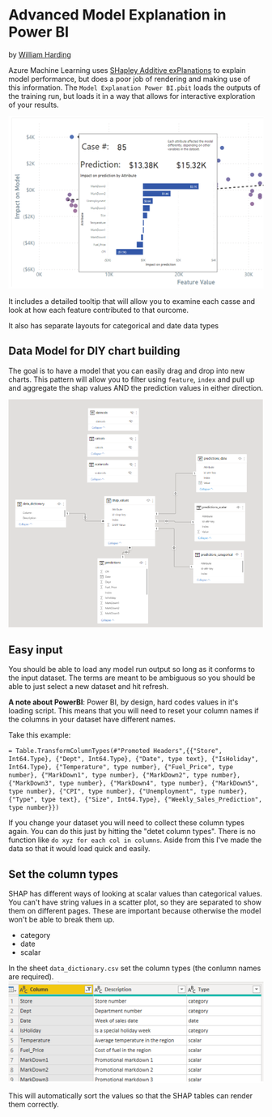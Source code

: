 # Advanced Model Explanation in Power BI

by [William Harding](https://github.com/BillmanH)

Azure Machine Learning uses [SHapley Additive exPlanations](https://github.com/slundberg/shap?msclkid=47f41184ae1f11ec86a1f83ddecfce09) to explain model performance, but does a poor job of rendering and making use of this information. The `Model Explanation Power BI.pbit` loads the outputs of the training run, but loads it in a way that allows for interactive exploration of your results. 

![training pipeline diagram](../media/shap_tooltip.png)

It includes a detailed tooltip that will allow you to examine each casse and look at how each feature contributed to that ourcome. 

It also has separate layouts for categorical and date data types

## Data Model for DIY chart building

The goal is to have a model that you can easily drag and drop into new charts. This pattern will allow you to filter using `feature`, `index` and pull up and aggregate the shap values AND the prediction values in either direction. 

![training pipeline diagram](../media/data_model.png)


## Easy input

You should be able to load any model run output so long as it conforms to the input dataset. The terms are meant to be ambiguous so you should be able to just select a new dataset and hit refresh. 

**A note about PowerBI**: Power BI, by design, hard codes values in it's loading script. This means that you will need to reset your column names if the columns in your dataset have different names. 

Take this example:
```
= Table.TransformColumnTypes(#"Promoted Headers",{{"Store", Int64.Type}, {"Dept", Int64.Type}, {"Date", type text}, {"IsHoliday", Int64.Type}, {"Temperature", type number}, {"Fuel_Price", type number}, {"MarkDown1", type number}, {"MarkDown2", type number}, {"MarkDown3", type number}, {"MarkDown4", type number}, {"MarkDown5", type number}, {"CPI", type number}, {"Unemployment", type number}, {"Type", type text}, {"Size", Int64.Type}, {"Weekly_Sales_Prediction", type number}})
```
If you change your dataset you will need to collect these column types again. You can do this just by hitting the "detet column types". There is no function like `do xyz for each col in columns`. Aside from this I've made the data so that it would load quick and easily. 

## Set the column types
SHAP has different ways of looking at scalar values than categorical values. You can't have string values in a scatter plot, so they are separated to show them on different pages. These are important because otherwise the model won't be able to break them up. 
* category
* date
* scalar

In the sheet `data_dictionary.csv` set the column types (the conlumn names are required). 
![training pipeline diagram](../media/columntypes.png)

This will automatically sort the values so that the SHAP tables can render them correctly. 